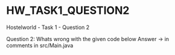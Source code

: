 # HW_TASK1_QUESTION2
Hostelworld - Task 1 - Question 2

Question 2: Whats wrong with the given code below
Answer -> in comments in src/Main.java
